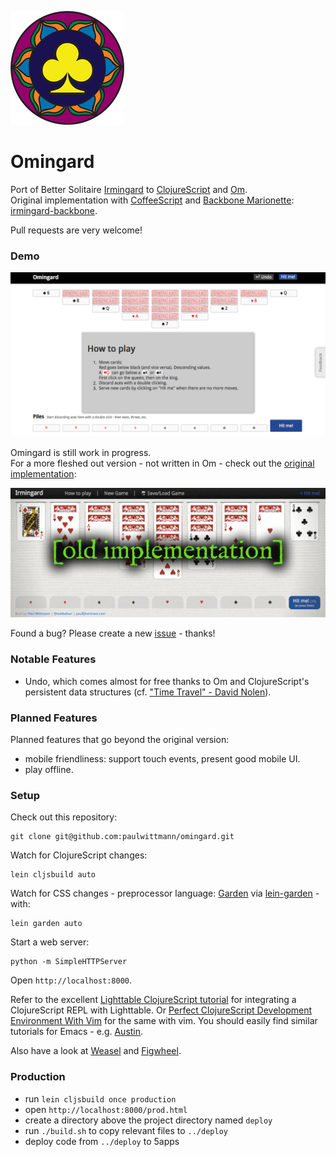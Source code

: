 ![Omingard Logo](/omingard-logo.png)

# Omingard
Port of Better Solitaire [Irmingard](http://irmingard.herokuapp.com) to [ClojureScript](https://github.com/clojure/clojurescript) and [Om](https://github.com/swannodette/om).  
Original implementation with [CoffeeScript](http://coffeescript.org) and [Backbone Marionette](http://marionettejs.com):
[irmingard-backbone](https://github.com/paulwittmann/irmingard-backbone).

Pull requests are very welcome!

### Demo
[![screenshot of Omingard](/screenshot_omingard.png)](https://omingard.5apps.com)

Omingard is still work in progress.  
For a more fleshed out version - not written in Om - check out the
[original implementation](http://irmingard.herokuapp.com):

[![screenshot of Irmingard](/screenshot_irmingard.png)](http://irmingard.herokuapp.com)

Found a bug? Please create a new [issue](https://github.com/paulwittmann/omingard/issues) - thanks!

### Notable Features
+ Undo, which comes almost for free thanks to Om and ClojureScript's persistent data structures (cf. ["Time Travel" - David Nolen](https://swannodette.github.io/2013/12/31/time-travel)).

### Planned Features
Planned features that go beyond the original version:
+ mobile friendliness: support touch events, present good mobile UI.
+ play offline.

### Setup
Check out this repository:

    git clone git@github.com:paulwittmann/omingard.git

Watch for ClojureScript changes:

    lein cljsbuild auto

Watch for CSS changes - preprocessor language: [Garden](https://github.com/noprompt/garden) via [lein-garden](https://github.com/noprompt/lein-garden) - with:

    lein garden auto

Start a web server:

    python -m SimpleHTTPServer

Open `http://localhost:8000`.

Refer to the excellent [Lighttable ClojureScript tutorial](https://github.com/swannodette/lt-cljs-tutorial) for integrating a ClojureScript REPL with Lighttable.
Or [Perfect ClojureScript Development Environment With Vim](https://astashov.github.io/blog/2014/07/30/perfect-clojurescript-development-environment-with-vim) for the same with vim.
You should easily find similar tutorials for Emacs - e.g. [Austin](https://github.com/cemerick/austin).

Also have a look at [Weasel](https://github.com/tomjakubowski/weasel) and [Figwheel](https://github.com/bhauman/lein-figwheel).

### Production
+ run `lein cljsbuild once production`
+ open `http://localhost:8000/prod.html`
+ create a directory above the project directory named `deploy`
+ run `./build.sh` to copy relevant files to `../deploy`
+ deploy code from `../deploy` to 5apps
